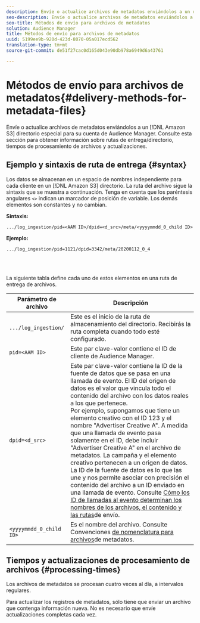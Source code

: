 ```yaml
---
description: Envíe o actualice archivos de metadatos enviándolos a un directorio especial de Amazon S3 para su cuenta de Audience Manager. Consulte esta sección para obtener información sobre rutas de entrega/directorio, tiempos de procesamiento de archivos y actualizaciones.
seo-description: Envíe o actualice archivos de metadatos enviándolos a un directorio especial de Amazon S3 para su cuenta de Audience Manager. Consulte esta sección para obtener información sobre rutas de entrega/directorio, tiempos de procesamiento de archivos y actualizaciones.
seo-title: Métodos de envío para archivos de metadatos
solution: Audience Manager
title: Métodos de envío para archivos de metadatos
uuid: 5199ee9b-920d-423d-8070-05a017ecd562
translation-type: tm+mt
source-git-commit: de51f27cac0d165d043e90db978a6949d6a43761

---
```



# Métodos de envío para archivos de metadatos{#delivery-methods-for-metadata-files}

Envíe o actualice archivos de metadatos enviándolos a un [!DNL Amazon S3] directorio especial para su cuenta de Audience Manager. Consulte esta sección para obtener información sobre rutas de entrega/directorio, tiempos de procesamiento de archivos y actualizaciones.

## Ejemplo y sintaxis de ruta de entrega {#syntax}

Los datos se almacenan en un espacio de nombres independiente para cada cliente en un [!DNL Amazon S3] directorio. La ruta del archivo sigue la sintaxis que se muestra a continuación. Tenga en cuenta que los paréntesis angulares `<>` indican un marcador de posición de variable. Los demás elementos son constantes y no cambian.

**Sintaxis:**

```
.../log_ingestion/pid=<AAM ID>/dpid=<d_src>/meta/<yyyymmdd_0_child ID>
```

**Ejemplo:**

```
.../log_ingestion/pid=1121/dpid=3342/meta/20200112_0_4
```

<br> 

La siguiente tabla define cada uno de estos elementos en una ruta de entrega de archivos.


| Parámetro de archivo | Descripción |
---------|----------|
| `.../log_ingestion/` | Este es el inicio de la ruta de almacenamiento del directorio. Recibirás la ruta completa cuando todo esté configurado. |
| `pid=<AAM ID>` | Este par clave-valor contiene el ID de cliente de Audience Manager. |
| `dpid=<d_src>` | Este par clave-valor contiene la ID de la fuente de datos que se pasa en una llamada de evento. El ID del origen de datos es el valor que vincula todo el contenido del archivo con los datos reales a los que pertenece. </br> Por ejemplo, supongamos que tiene un elemento creativo con el ID 123 y el nombre &quot;Advertiser Creative A&quot;. A medida que una llamada de evento pasa solamente en el ID, debe incluir &quot;Advertiser Creative A&quot; en el archivo de metadatos. La campaña y el elemento creativo pertenecen a un origen de datos. La ID de la fuente de datos es lo que las une y nos permite asociar con precisión el contenido del archivo a un ID enviado en una llamada de evento. Consulte [Cómo los ID de llamadas al evento determinan los nombres de los archivos, el contenido y las rutas](/help/using/reporting/audience-optimization-reports/metadata-files-intro/metadata-file-overview.md#how-ids-shape-filenames)de envío. |
| `<yyyymmdd_0_child ID>` | Es el nombre del archivo. Consulte Convenciones [de nomenclatura para archivos](/help/using/reporting/audience-optimization-reports/metadata-files-intro/metadata-file-names.md)de metadatos. |

## Tiempos y actualizaciones de procesamiento de archivos {#processing-times}

Los archivos de metadatos se procesan cuatro veces al día, a intervalos regulares.

Para actualizar los registros de metadatos, sólo tiene que enviar un archivo que contenga información nueva. No es necesario que envíe actualizaciones completas cada vez.
